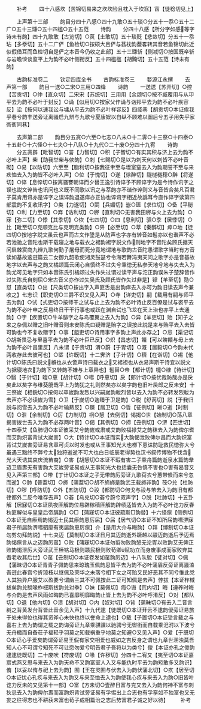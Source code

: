 <!-- { "loadSidebar": true } -->
　　补考
　　四十八感坎【苦锦切易来之坎坎险且枕入于坎窞】窞【徒稔切见上】

　　上声第十三部
　　韵目分四十八感○四十九敢○五十琰○分五十一忝○五十二广○五十三豏○五十四槛○五十五范
　　诗韵
　　分四十八感【所分字如感等字诗未有韵】四十九敢敢【古览切】○菼【土敢切】五十琰贬【悲敛切】分五十一忝玷【多沗切】五十二广俨【鱼检切○按硕大且俨与萏枕韵葢畧转其音若鱼锦切此近似假借耳而鱼检切自是俨之本音今仍收之此部】五十三豏斩【侧减切○按国既卒斩与岩瞻惔谈监平上为韵不必叶侧衔反】五十四槛槛【胡黤切】五十五范【诗未有韵】

　　古韵标准卷二
　　钦定四库全书
　　古韵标准卷三
　　婺源江永撰
　　去声第一部
　　韵目一送○二宋○三用○四绛
　　诗韵
　　一送送【苏弄切】○控【苦贡切】○仲【直众切】二宋宋【苏统切】三用用【余颂切○按不臧覆用与从卭平去为韵不必叶于封反】○诵【似用切○按家父作诵与讻邦平去为韵不必叶疾容反】讼【按何以速我讼与墉从平去为韵不必叶祥容反】四绛巷【胡贡切○本证俟我乎巷兮韵丰送旁证离骚启九辨与九歌兮夏康娱以自纵不顾难以圗后兮五子用失乎家衖衖同巷】

　　去声第二部
　　韵目分五寘○六至○七志○八未○十二霁○十三祭○十四泰○十五卦○十六怪○十七夬○十八队○十九代○二十废○分四十九宥
　　诗韵
　　分五寘辟【毗智切】○詈【力智切】○积【子智切○有实其积与济上去为韵不必叶上声】柴【助我举柴与佽韵】○刺【七赐切○是以为刺天何以刺皆不必叶音砌】○易【以防切】六至至【脂利切○按我征聿至与垤室窒去入为韵期誓不至与来疚恤去入为韵皆不必叶入声】○位【于愧切】○遂【徐醉切】隧檖穟穂○醉【将遂切】○谇【息悴切○按离骚謇朝谇而夕替王逸引诗谇予不顾谇字为是今诗作讯字之误也説文谇告也讯问也义既不同歌以讯之与萃韵亦不谐作谇则义与音皆合矣凡百君子莫肯用讯亦是谇字之误谇韵退遂瘁亦正协也谇讯字相近故譌耳今直作谇字读第四部震韵不复收讯字】○类【力遂切】○閟【兵媚切】毖○匮【求位切】○备【平秘切】○利【力至切】○弃【诰利切】○稺【直利切○无害我田稺与火上去为韵】○寐【弥二切】○悸【其季切】○佽【七四切】○四【息利切】驷○季【居悸切】○比【毗至切○克顺克比与克明克类韵】○畀【必至切】○萃【秦醉切】瘁○地【徒四切○按地字説文虽云也声而古文作墬是从防声也字亦有转音如髢亦以也谐声不必若池驰之音陀也斯干载寝之地与载衣之裼韵裼字説文作则地字不音陀矣顾氏据天问启棘賔商九辨九歌何勤子屠母而死分竟地谓地与歌韵古音陀愚谓歌字当时有方音读如基故逺逰篇云二女御九韶歌使湘灵鼔瑟兮令海若舞冯夷天问之歌字亦是音基故地字以去声与之韵又橘颂篇云闭心自慎终不过失兮秉徳无私参天地兮地与失去入为韵尤可见地字只如本音陈氏引橘颂过失作失过谓过读平声与沱正韵误朱子楚辞皆作过失陈氏自刻屈○宋古音义亦作过失吴氏及顾氏皆作失过非是】肄【羊至切】勚○怼【直类切】○出【尺类切○按出字入声匪舌是出韵瘁去入亦可为韵旧读去声今兼收之】七志识【职吏切○三爵不识又见入声】○寺【详吏切】嗣【载用有嗣与师平去为韵】○试【式吏切○按师干之试与止上去为韵不必叶诗止反百僚是试与裘平去为韵不必叶申之反易终日干干行事也或跃在渊自试也飞龙在天上治也亦平上去通韵】○字【疾置切○牛羊腓字之与鸟覆翼之去入为韵】○异【羊吏切】贻【知子之来之杂佩以赠之旧叶赠音则未安陈氏曰疑赠是贻字之误按此説是来与贻平去入去皆可韵也今不复收赠字】○事【鉏吏切○诗用事字多韵上声此亦存之】○忌【渠记切○胡斯畏忌与里喜平去为韵不必叶巨已反】○炽【昌志切】饎【可以餴饎与毋上去为韵不必叶昌里反】八未谓【于贵切】渭○蔚【于胃切】○溉【居毅切○今韵未代两收存此去彼可也】○塈【许既切】十二霁济【子计切】○穧【在诣切】○裼【他计切○陈氏曰説文緥也从衣啻声诗曰载衣之又裼袒也从衣易声斯干诗宜以説文为据寝地衣为韵下又转韵不嫌与上章异也】髢替○帝【都计切】嚏○棣【待计切】○翳【于计切】曀○恵【胡计切】○嘒【呼恵切】戾【郎计切○按优哉防哉亦是戾矣此以矣字与维葵膍哉平上为韵犹之礼则然矣亦以矣字韵也旧叶戾郎之反未安】十三祭嵗【相鋭切○按何以卒嵗韵发烈以兴嗣嵗韵軷烈皆以去入为韵不必转发烈軷为去声亦不必读嵗为雪】○卫【于嵗切○遄臻于卫是韵】○税【舒芮切】説【于我归説与阅雪去入为韵不必叶输爇反】○蹶【居卫切】○晢【征例切】晰○逝【时制切】○泄【余制切】○厉【力制切】栵○憩【去例切】愒揭○世【始制切○荡八章揭害拨世去入为韵不必存两叶音】○偈【其例切】○揥【丑例切】○淠【匹世切】十四泰艾【鱼肺切○本证彼采艾兮韵嵗或肃或艾韵败福禄艾之韵秣去入为韵俾尔耆而艾韵炽富背试大嵗害】○大【特计切○本证而实大韵愒泄败俾尔昌而大韵炽富背试艾嵗害旁证易含章可贞以时发也或从王事知光大也栁下恵诔防耻救民徳弥大兮虽遇三黜终不弊兮太独狩逝逝不可大也白日临辰老得势也汉书叙传博物不伐含光大天诱其衷庆流苗裔】○害【胡憩切○本证不瑕有害二子乘舟篇韵逝泉水篇韵舝迈卫眉夀无有害韵大艾嵗旁证易或从王事知光大也括囊无咎慎不害也○害有曷音又见入声第三部】○带【丁计切○本证之子无带韵厉旁证九歌荷衣兮蕙带倐而来兮忽而逝】○肺【普葢切】○斾【蒲葢切○胡不斾斾是韵武王载斾非韵】茷○兑【杜防切】○哕【呼防切】○外【五防切】○祋【都防切○何戈与祋与芾去入为韵旧有都律都外二反今唯存去声】○荟【乌兑切○荟兮蔚兮双声字】○脱【吐肺切】十五卦解【居寐切○本证夙夜匪解韵位易辟稼穑匪解韵辟绩适皆去入为韵不必叶讫力反春秋匪解似与皇皇后帝膈韵】○□【蒲寐切○本证彼疏斯□韵替】十六怪瘵【侧例切○本证无自瘵焉韵愒迈士民其瘵韵恵厉届】○届【居气切○本证不知所届韵嘒淠寐君子所届韵淠嘒驷靡有夷届韵恵厉瘵】介【是用大介与晦韵】○拜【博制切○本证勿剪勿拜韵説】十七夬迈【莫制切○本证日月其迈韵逝外蹶越以鬷迈韵逝后予迈焉韵愒瘵言从之迈韵厉虿】○败【蒲寐切○本证勿翦勿败韵憩无沦胥以败韵艾无俾正败韵愒泄厉大旁证武王棰铭马极则踬民极则败荀卿赋功立而身废事成而家败弃其耆老收其后世】○虿【丑制切○本证卷发如虿韵厉迈】十八队駾【徒对切】○佩【蒲昧切○本证青青子佩韵思来琼瑰玉佩韵思皆平去为韵不必叶蒲眉反旁证离骚溘吾逰此春宫兮折琼枝以继佩及荣华之未落兮相下女之可贻又民好恶其不同兮惟此党人其独异户服艾以盈要兮谓幽兰其不可佩按此二证可知佩是去声】悖拔【本证柞棫拔矣韵兑駾喙柞棫斯拔韵兑对季】○妹【莫佩切】痗○诲【荒内切】晦【遵养时晦与介韵是去声风雨如晦韵已喜靡明靡晦韵止皆上去为韵不必叶呼淆反】○对【都队切】○退【他内切】○溃【胡对切】○内【奴对切】○背【蒲昧切○有去入二音言树之背黄发台背皆此音余见入声】十九代逮【徒既切○本证荓云不逮韵僾旁证易旅于处未得位也得其资斧心未快也终以誉命上逮也】○载【子置切○本证受言载之与喜右上去为韵谓之载之韵诲旁证九章乘骐骥以驰骋兮无辔衔而自载乘汜泭以下波兮无舟檝而自备荘子福轻乎羽莫之知载祸重乎地莫之知避○又见入声】○爱【于既切○本证心乎爱矣韵谓旁证易王假有家交相爱也威如之吉反身之谓也九章世溷浊莫吾知人心不可谓兮知死不可让愿勿爱兮明告君子吾将以为类兮】僾【本证亦孔之僾韵逮逮徒既切】二十废吠【符废切】○喙【许秽切】分四十二宥又【夷至切○本证嘉賔式燕又思与来去入为韵天命不又韵富室人入又与能仇时平去为韵矧敢多又韵识】侑【以妥以侑与祀上去为韵】囿【王在灵囿与伏去入为韵伏蒲北切】○疚【居至切○本证忧心孔疚与来去入为韵又与来至恤去入为韵使我心疚与来去入为韵○旧皆叶讫力反未的又见第十一部】○富【方未切○壹醉日富与克又去入为韵何神不富与刺狄忌去入为韵俾尔夀而富韵炽背试旁证易有孚惕出上合志也有孚孪如不独富也又无妄之往得志也不耕获未富也荀子成相篇治之志后势富君子诚之好以待】
　　补考
